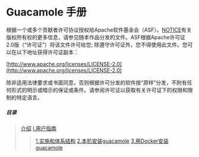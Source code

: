 #                                                     Guacamole 手册
根据一个或多个贡献者许可协议授权给Apache软件基金会（ASF）。[NOTICE](https://raw.githubusercontent.com/apache/guacamole-manual/master/NOTICE)有关版权所有权的更多信息，请参见随本作品分发的文件。ASF根据Apache许可证2.0版（“许可证”）将该文件许可给您; 除遵守许可证外，您不得使用此文件。您可以在以下地址获得许可证副本：

[http://www.apache.org/licenses/LICENSE-2.0](http://www.apache.org/licenses/LICENSE-2.0)

除非适用法律要求或书面同意，否则根据许可分发的软件按“原样”分发，不附有任何形式的明示或暗示的保证或条件。请参阅许可证以获取有关许可证下的权限和限制的特定语言。

##### 目录
>[介绍](http://guacamole.apache.org/doc/gug/preface.html)
>[I.用户指南](http://guacamole.apache.org/doc/gug/users-guide.html)
>>[1.实施和体系结构](http://guacamole.apache.org/doc/gug/guacamole-architecture.html)
>>[2.本机安装guacamole](http://guacamole.apache.org/doc/gug/installing-guacamole.html)
>>[3.用Docker安装guacamole](http://guacamole.apache.org/doc/gug/guacamole-docker.html)
